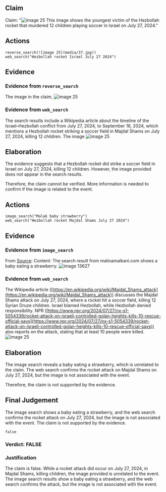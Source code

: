 ## Claim
Claim: "![image 25](media/37.jpg) This image shows the youngest victim of the Hezbollah rocket that murdered 12 children playing soccer in Israel on July 27, 2024."

## Actions
```
reverse_search(![image 25](media/37.jpg))
web_search("Hezbollah rocket Israel July 27 2024")
```

## Evidence
### Evidence from `reverse_search`
The image in the claim, ![image 25](media/37.jpg)

### Evidence from `web_search`
The search results include a Wikipedia article about the timeline of the Israel–Hezbollah conflict from July 27, 2024, to September 16, 2024, which mentions a Hezbollah rocket striking a soccer field in Majdal Shams on July 27, 2024, killing 12 children. The image ![image 25](media/37.jpg)

## Elaboration
The evidence suggests that a Hezbollah rocket did strike a soccer field in Israel on July 27, 2024, killing 12 children. However, the image provided does not appear in the search results.

Therefore, the claim cannot be verified. More information is needed to confirm if the image is related to the event.


## Actions
```
image_search("Malak baby strawberry")
web_search("Hezbollah rocket Majdal Shams July 27 2024")
```

## Evidence
### Evidence from `image_search`
From [Source](https://www.malinamalkani.com/blog/what-you-need-to-know-about-strawberries-and-baby-led-weaning): 
Content: The search result from malinamalkani.com shows a baby eating a strawberry. ![image 13627](media/2025-08-31_16-29-1756657758-285809.jpg)


### Evidence from `web_search`
The Wikipedia article ([https://en.wikipedia.org/wiki/Majdal_Shams_attack](https://en.wikipedia.org/wiki/Majdal_Shams_attack)) discusses the Majdal Shams attack on July 27, 2024, where a rocket hit a soccer field, killing 12 Syrian Druze children. Israel blamed Hezbollah, while Hezbollah denied responsibility. NPR ([https://www.npr.org/2024/07/27/nx-s1-5054339/rocket-attack-on-israeli-controlled-golan-heights-kills-10-rescue-official-says](https://www.npr.org/2024/07/27/nx-s1-5054339/rocket-attack-on-israeli-controlled-golan-heights-kills-10-rescue-official-says)) also reports on the attack, stating that at least 10 people were killed. ![image 25](media/37.jpg)

## Elaboration
The image search reveals a baby eating a strawberry, which is unrelated to the claim. The web search confirms the rocket attack on Majdal Shams on July 27, 2024, but the image is not associated with the event.

Therefore, the claim is not supported by the evidence.


## Final Judgement
The image search shows a baby eating a strawberry, and the web search confirms the rocket attack on July 27, 2024, but the image is not associated with the event. The claim is not supported by the evidence.

`false`

### Verdict: FALSE

### Justification
The claim is false. While a rocket attack did occur on July 27, 2024, in Majdal Shams, killing children, the image provided is unrelated to the event. The image search results show a baby eating a strawberry, and the web search confirms the attack, but the image is not associated with the event.
